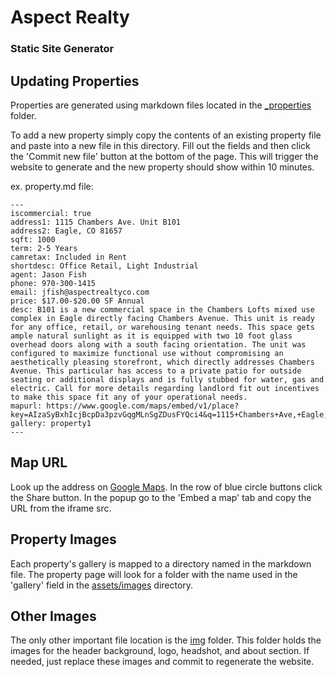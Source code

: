 # Aspect Realty

### Static Site Generator

## Updating Properties

Properties are generated using markdown files located in the [_properties](https://github.com/aspectrealty/aspectrealty.github.io/tree/master/_properties) folder.

To add a new property simply copy the contents of an existing property file and paste into a new file in this directory.  Fill out the fields and then click the 'Commit new file' button at the bottom of the page.  This will trigger the website to generate and the new property should show within 10 minutes.

ex. property.md file:

```
---
iscommercial: true
address1: 1115 Chambers Ave. Unit B101
address2: Eagle, CO 81657
sqft: 1000
term: 2-5 Years
camretax: Included in Rent
shortdesc: Office Retail, Light Industrial
agent: Jason Fish
phone: 970-300-1415
email: jfish@aspectrealtyco.com
price: $17.00-$20.00 SF Annual
desc: B101 is a new commercial space in the Chambers Lofts mixed use complex in Eagle directly facing Chambers Avenue. This unit is ready for any office, retail, or warehousing tenant needs. This space gets ample natural sunlight as it is equipped with two 10 foot glass overhead doors along with a south facing orientation. The unit was configured to maximize functional use without compromising an aesthetically pleasing storefront, which directly addresses Chambers Avenue. This particular has access to a private patio for outside seating or additional displays and is fully stubbed for water, gas and electric. Call for more details regarding landlord fit out incentives to make this space fit any of your operational needs.
mapurl: https://www.google.com/maps/embed/v1/place?key=AIzaSyBxhIcjBcpDa3pzvGqgMLnSgZDusFYQci4&q=1115+Chambers+Ave,+Eagle,+CO+81631
gallery: property1
---
```

## Map URL

Look up the address on [Google Maps](https://www.google.com/maps).  In the row of blue circle buttons click the Share button.  In the popup go to the 'Embed a map' tab and copy the URL from the iframe src.

## Property Images

Each property's gallery is mapped to a directory named in the markdown file.  The property page will look for a folder with the name used in the 'gallery' field in the [assets/images](https://github.com/aspectrealty/aspectrealty.github.io/tree/master/assets/images) directory.

## Other Images

The only other important file location is the [img](https://github.com/aspectrealty/aspectrealty.github.io/tree/master/img) folder.  This folder holds the images for the header background, logo, headshot, and about section.  If needed, just replace these images and commit to regenerate the website.
